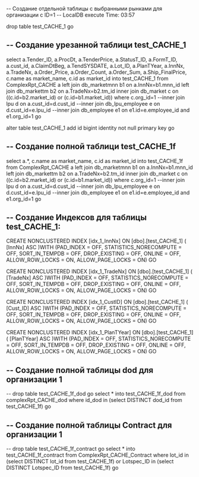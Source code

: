 -- Создание отдельной таблицы с выбранными рынками для организации с ID=1
-- LocalDB execute Time: 03:57

drop table test_CACHE_1
go


-- Создание урезанной таблици test_CACHE_1
--
select 
a.Tender_ID,
a.ProcDt,
a.TenderPrice,
a.StatusT_ID,
a.FormT_ID,
a.cust_id,
a.ClaimDtBeg,
a.TendSYSDATE,
a.Lot_ID,
a.PlanTYear,
a.InnNx,
a.TradeNx,
a.Order_Price,
a.Order_Count,
a.Order_Sum,
a.Ship_FinalPrice,
c.name as market_name, 
c.id as market_id
into test_CACHE_1 from ComplexRpt_CACHE a
left join db_marketmnn b1 on a.InnNx=b1.mnn_id
left join db_markettm b2 on a.TradeNx=b2.tm_id
inner join db_market c on ((c.id=b2.market_id) or (c.id=b1.market_id)) 
where c.org_id=1
--inner join lpu d on a.cust_id=d.cust_id 
--inner join db_lpu_employee e on d.cust_id=e.lpu_id
--inner join db_employee e1 on e1.id=e.employee_id and e1.org_id=1
go

alter table test_CACHE_1 add id bigint identity not null primary key
go

-- Создание полной таблици test_CACHE_1f
--
select 
a.*,
c.name as market_name, 
c.id as market_id
into test_CACHE_1f from ComplexRpt_CACHE a
left join db_marketmnn b1 on a.InnNx=b1.mnn_id
left join db_markettm b2 on a.TradeNx=b2.tm_id
inner join db_market c on ((c.id=b2.market_id) or (c.id=b1.market_id)) 
where c.org_id=1
--inner join lpu d on a.cust_id=d.cust_id 
--inner join db_lpu_employee e on d.cust_id=e.lpu_id
--inner join db_employee e1 on e1.id=e.employee_id and e1.org_id=1
go

-- Создание Индексов для таблицы test_CACHE_1:
--

CREATE NONCLUSTERED INDEX [idx_1_InnNx] ON [dbo].[test_CACHE_1]
(
	[InnNx] ASC
)WITH (PAD_INDEX = OFF, STATISTICS_NORECOMPUTE = OFF, SORT_IN_TEMPDB = OFF, DROP_EXISTING = OFF, ONLINE = OFF, ALLOW_ROW_LOCKS = ON, ALLOW_PAGE_LOCKS = ON)
GO

CREATE NONCLUSTERED INDEX [idx_1_TradeNx] ON [dbo].[test_CACHE_1]
(
	[TradeNx] ASC
)WITH (PAD_INDEX = OFF, STATISTICS_NORECOMPUTE = OFF, SORT_IN_TEMPDB = OFF, DROP_EXISTING = OFF, ONLINE = OFF, ALLOW_ROW_LOCKS = ON, ALLOW_PAGE_LOCKS = ON)
GO

CREATE NONCLUSTERED INDEX [idx_1_CustID] ON [dbo].[test_CACHE_1]
(
	[Cust_ID] ASC
)WITH (PAD_INDEX = OFF, STATISTICS_NORECOMPUTE = OFF, SORT_IN_TEMPDB = OFF, DROP_EXISTING = OFF, ONLINE = OFF, ALLOW_ROW_LOCKS = ON, ALLOW_PAGE_LOCKS = ON)
GO

CREATE NONCLUSTERED INDEX [idx_1_PlanTYear] ON [dbo].[test_CACHE_1]
(
	[PlanTYear] ASC
)WITH (PAD_INDEX = OFF, STATISTICS_NORECOMPUTE = OFF, SORT_IN_TEMPDB = OFF, DROP_EXISTING = OFF, ONLINE = OFF, ALLOW_ROW_LOCKS = ON, ALLOW_PAGE_LOCKS = ON)
GO


-- Создание полной таблицы dod для организации 1
--
--
drop table test_CACHE_1f_dod
go
select * into test_CACHE_1f_dod from complexRpt_CACHE_dod  where id_dod in
(select DISTINCT dod_id from test_CACHE_1f)
go 

-- Создание полной таблицы Contract для организации 1
--
--
drop table test_CACHE_1f_contract
go
select * into test_CACHE_1f_contract from ComplexRpt_CACHE_Contract 
where lot_id in (select DISTINCT lot_id from test_CACHE_1f)
or Lotspec_ID in (select DISTINCT Lotspec_ID from test_CACHE_1f)
go 
